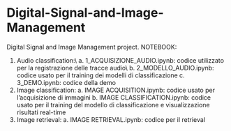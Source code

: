 # Digital-Signal-and-Image-Management
Digital Signal and Image Management project.
NOTEBOOK:
1. Audio classification:\\
   a.  1_ACQUISIZIONE_AUDIO.ipynb: codice utilizzato per la registrazione delle tracce audio\\
   b. 2_MODELLO_AUDIO.ipynb: codice usato per il training dei modelli di classificazione
   c.  3_DEMO.ipynb: codice della demo
2. Image classification:
   a. IMAGE ACQUISITION.ipynb: codice usato per l’acquisizione di immagini
   b. IMAGE CLASSIFICATION.ipynb: codice usato per il training del modello di classificazione e visualizzazione risultati real-time
3. Image retrieval: 
   a. IMAGE RETRIEVAL.ipynb: codice per il retrieval
